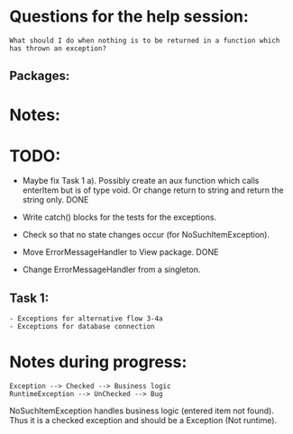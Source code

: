 # Questions for the help session:

    What should I do when nothing is to be returned in a function which has thrown an exception?

## Packages:

   


# Notes:

    
# TODO:

 - Maybe fix Task 1 a). Possibly create an aux function which calls enterItem but is of type void. Or change return to string and return the string only. DONE
 - Write catch() blocks for the tests for the exceptions.
 - Check so that no state changes occur (for NoSuchItemException).

 - Move ErrorMessageHandler to View package. DONE

 - Change ErrorMessageHandler from a singleton.

## Task 1:
    - Exceptions for alternative flow 3-4a
    - Exceptions for database connection


# Notes during progress:

    Exception --> Checked --> Business logic
    RuntimeException --> UnChecked --> Bug

   NoSuchItemException handles business logic (entered item not found). Thus it is a checked exception and should be a Exception (Not runtime).